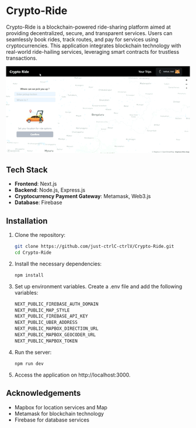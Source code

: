 # Crypto-Ride

Crypto-Ride is a blockchain-powered ride-sharing platform aimed at providing decentralized, secure, and transparent services. Users can seamlessly book rides, track routes, and pay for services using cryptocurrencies. This application integrates blockchain technology with real-world ride-hailing services, leveraging smart contracts for trustless transactions.

![Alt text](ss1.gif)

## Tech Stack

- **Frontend**: Next.js
- **Backend**: Node.js, Express.js
- **Cryptocurrency Payment Gateway**: Metamask, Web3.js
- **Database**: Firebase 

## Installation

1. Clone the repository:
   ```bash
   git clone https://github.com/just-ctrlC-ctrlV/Crypto-Ride.git
   cd Crypto-Ride
2. Install the necessary dependencies:
    ```bash
    npm install
3. Set up environment variables. Create a .env file and add the following variables:
    ```bash
    NEXT_PUBLIC_FIREBASE_AUTH_DOMAIN
    NEXT_PUBLIC_MAP_STYLE
    NEXT_PUBLIC_FIREBASE_API_KEY
    NEXT_PUBLIC_UBER_ADDRESS
    NEXT_PUBLIC_MAPBOX_DIRECTION_URL
    NEXT_PUBLIC_MAPBOX_GEOCODER_URL
    NEXT_PUBLIC_MAPBOX_TOKEN
4. Run the server:
    ```bash
    npm run dev
5. Access the application on http://localhost:3000.
## Acknowledgements

- Mapbox for location services and Map
- Metamask for blockchain technology
- Firebase for database services